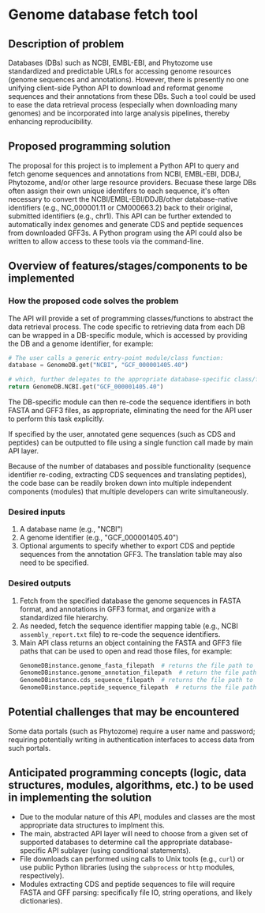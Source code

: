 # Genome database fetch tool

## Description of problem
Databases (DBs) such as NCBI, EMBL-EBI, and Phytozome use standardized and predictable URLs for accessing genome resources (genome sequences and annotations). However, there is presently no one unifying client-side Python API to download and reformat genome sequences and their annotations from these DBs. Such a tool could be used to ease the data retrieval process (especially when downloading many genomes) and be incorporated into large analysis pipelines, thereby enhancing reproducibility.

## Proposed programming solution

The proposal for this project is to implement a Python API to query and fetch genome sequences and annotations from NCBI, EMBL-EBI, DDBJ, Phytozome, and/or other large resource providers. Becuase these large DBs often assign their own unique identifers to each sequence, it's often necessary to convert the NCBI/EMBL-EBI/DDJB/other database-native identifiers (e.g., NC_000001.11 or CM000663.2) back to their original, submitted identifiers (e.g., chr1). This API can be further extended to automatically index genomes and generate CDS and peptide sequences from downloaded GFF3s. A Python program using the API could also be written to allow access to these tools via the command-line.

## Overview of features/stages/components to be implemented
### How the proposed code solves the problem
The API will provide a set of programming classes/functions to abstract the data retrieval process. The code specific to retrieving data from each DB can be wrapped in a DB-specific module, which is accessed by providing the DB and a genome identifier, for example:

```python
# The user calls a generic entry-point module/class function:
database = GenomeDB.get("NCBI", "GCF_000001405.40")

# which, further delegates to the appropriate database-specific class/function:
return GenomeDB.NCBI.get("GCF_000001405.40")
```

The DB-specific module can then re-code the sequence identifiers in both FASTA and GFF3 files, as appropriate, eliminating the need for the API user to perform this task explicitly.

If specified by the user, annotated gene sequences (such as CDS and peptides) can be outputted to file using a single function call made by main API layer.

Because of the number of databases and possible functionality (sequence identifier re-coding, extracting CDS sequences and translating peptides), the code base can be readily broken down into multiple independent components (modules) that multiple developers can write simultaneously.

### Desired inputs

1. A database name (e.g., "NCBI")
2. A genome identifier (e.g., "GCF_000001405.40")
3. Optional arguments to specify whether to export CDS and peptide sequences from the annotation GFF3. The translation table may also need to be specified.

### Desired outputs

1. Fetch from the specified database the genome sequences in FASTA format, and annotations in GFF3 format, and organize with a standardized file hierarchy.  
2. As needed, fetch the sequence identifier mapping table (e.g., NCBI `assembly_report.txt` file) to re-code the sequence identifiers.  
3. Main API class returns an object containing the FASTA and GFF3 file paths that can be used to open and read those files, for example:  
    ```python
    GenomeDBinstance.genome_fasta_filepath  # returns the file path to the genome sequences
    GenomeDBinstance.genome_annotation_filepath  # return the file path to the genome annotations
    GenomeDBinstance.cds_sequence_filepath  # returns the file path to the CDS sequences
    GenomeDBinstance.peptide_sequence_filepath  # returns the file path to the translated CDS peptides
    ```
## Potential challenges that may be encountered
Some data portals (such as Phytozome) require a user name and password; requiring potentially writing in authentication interfaces to access data from such portals.

## Anticipated programming concepts (logic, data structures, modules, algorithms, etc.) to be used in implementing the solution

- Due to the modular nature of this API, modules and classes are the most appropriate data structures to implment this.
- The main, abstracted API layer will need to choose from a given set of supported databases to determine call the appropriate database-specific API sublayer (using conditional statements).
- File downloads can performed using calls to Unix tools (e.g., `curl`) or use public Python libraries (using the `subprocess` or `http` modules, respectively).
- Modules extracting CDS and peptide sequences to file will require FASTA and GFF parsing: specifically file IO, string operations, and likely dictionaries).
